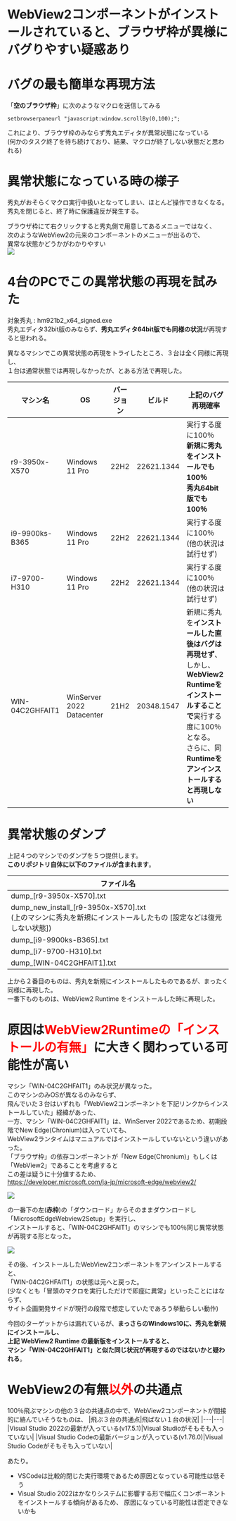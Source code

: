 # WebView2コンポーネントがインストールされていると、ブラウザ枠が異様にバグりやすい疑惑あり

# バグの最も簡単な再現方法
「**空のブラウザ枠**」に次のようなマクロを送信してみる

```
setbrowserpaneurl "javascript:window.scrollBy(0,100);";
```

これにより、ブラウザ枠のみならず秀丸エディタが異常状態になっている  
(何かのタスク終了を待ち続けており、結果、マクロが終了しない状態だと思われる)

# 異常状態になっている時の様子
秀丸がおそらくマクロ実行中扱いとなってしまい、ほとんど操作できなくなる。  
秀丸を閉じると、終了時に保護違反が発生する。

ブラウザ枠にて右クリックすると秀丸側で用意してあるメニューではなく、  
次のようなWebView2の元来のコンポーネントのメニューが出るので、  
異常な状態かどうかがわかりやすい  
![](img/2023-03-05-19-13-01.png)


# 4台のPCでこの異常状態の再現を試みた

対象秀丸 : hm921b2_x64_signed.exe  
秀丸エディタ32bit版のみならず、**秀丸エディタ64bit版でも同様の状況**が再現すると思われる。  

異なるマシンでこの異常状態の再現をトライしたところ、３台は全く同様に再現し、  
１台は通常状態では再現しなかったが、とある方法で再現した。

|  マシン名  |  OS  | バージョン | ビルド | 上記のバグ再現確率 |
|---|---|---|---|---|
| r9-3950x-X570  | Windows 11 Pro | 22H2 | 22621.1344 | 実行する度に100％<br>**新規に秀丸をインストールでも100％**<br>**秀丸64bit版でも100％** |
| i9-9900ks-B365 | Windows 11 Pro | 22H2 | 22621.1344 | 実行する度に100％<br>(他の状況は試行せず) |
| i7-9700-H310 | Windows 11 Pro | 22H2 | 22621.1344 | 実行する度に100％<br>(他の状況は試行せず) |
| WIN-04C2GHFAIT1 | WinServer 2022 Datacenter | 21H2 | 20348.1547 | 新規に秀丸を**インストールした直後はバグは再現せず**、<br>しかし、**WebView2 Runtimeをインストールすることで**実行する度に100％となる。<br>さらに、同**Runtimeをアンインストールすると再現しない** |

# 異常状態のダンプ

上記４つのマシンでのダンプを５つ提供します。  
**このリポジトリ自体に以下のファイルが含まれます**。  

|ファイル名|
|---|
|dump_[r9-3950x-X570].txt|
|dump_new_install_[r9-3950x-X570].txt <br> (上のマシンに秀丸を新規にインストールしたもの [設定などは復元しない状態])|
|dump_[i9-9900ks-B365].txt|
|dump_[i7-9700-H310].txt|
|dump_[WIN-04C2GHFAIT1].txt|

上から２番目のものは、秀丸を新規にインストールしたものであるが、まったく同様に再現した。  
一番下ものものは、WebView2 Runtime をインストールした時に再現した。

# 原因は<font color="red">WebView2Runtimeの「インストールの有無」</font>に大きく関わっている可能性が高い

マシン「WIN-04C2GHFAIT1」のみ状況が異なった。  
このマシンのみOSが異なるのみならず、  
飛んでいた３台はいずれも「WebView2コンポーネントを下記リンクからインストールしていた」経緯があった、  
一方、マシン「WIN-04C2GHFAIT1」は、WinServer 2022であるため、初期段階でNew Edge(Chronium)は入っていても、  
WebView2ランタイムはマニュアルではインストールしていないという違いがあった。  
「ブラウザ枠」の依存コンポーネントが「New Edge(Chronium)」もしくは「WebView2」であることを考慮すると  
この差は疑うに十分値するため、  
https://developer.microsoft.com/ja-jp/microsoft-edge/webview2/  

![](img/2023-03-05-20-37-55.png)

の一番下の左(**赤枠**)の「ダウンロード」からそのままダウンロードし「MicrosoftEdgeWebview2Setup」を実行し、  
インストールすると、「WIN-04C2GHFAIT1」のマシンでも100％同じ異常状態が再現する形となった。  

![](img/2023-03-05-19-36-20.png)

その後、インストールしたWebView2コンポーネントをアンインストールすると、  
「WIN-04C2GHFAIT1」の状態は元へと戻った。  
(少なくとも「冒頭のマクロを実行しただけで即座に異常」といったことにはならず、  
サイト企画開発サイドが現行の段階で想定していたであろう挙動らしい動作)

今回のターゲットからは漏れているが、**まっさらのWindows10に、秀丸を新規にインストールし、  
上記 WebView2 Runtime の最新版をインストールすると、  
マシン「WIN-04C2GHFAIT1」と似た同じ状況が再現するのではないかと疑われる**。


# WebView2の有無<font color="red">以外</font>の共通点

100％飛ぶマシンの他の３台の共通点の中で、WebView2コンポーネントが間接的に絡んでいそうなものは、
|飛ぶ３台の共通点|飛ばない１台の状況|
|---|---|
|Visual Studio 2022の最新が入っている(v17.5.1)|Visual Studioがそもそも入っていない|
|Visual Studio Codeの最新バージョンが入っている(v1.76.0)|Visual Studio Codeがそもそも入っていない|

あたり。  

- VSCodeは比較的閉じた実行環境であるため原因となっている可能性は低そう
- Visual Studio 2022はかなりシステムに影響する形で幅広くコンポーネントをインストールする傾向があるため、
原因になっている可能性は否定できないかも
